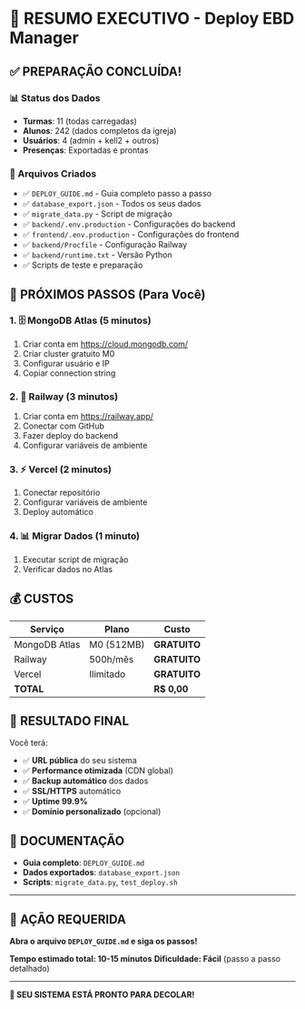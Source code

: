 # 🎯 RESUMO EXECUTIVO - Deploy EBD Manager

## ✅ PREPARAÇÃO CONCLUÍDA!

### 📊 Status dos Dados
- **Turmas**: 11 (todas carregadas)
- **Alunos**: 242 (dados completos da igreja)
- **Usuários**: 4 (admin + kell2 + outros)
- **Presenças**: Exportadas e prontas

### 📁 Arquivos Criados
- ✅ `DEPLOY_GUIDE.md` - Guia completo passo a passo
- ✅ `database_export.json` - Todos os seus dados
- ✅ `migrate_data.py` - Script de migração
- ✅ `backend/.env.production` - Configurações do backend
- ✅ `frontend/.env.production` - Configurações do frontend
- ✅ `backend/Procfile` - Configuração Railway
- ✅ `backend/runtime.txt` - Versão Python
- ✅ Scripts de teste e preparação

## 🚀 PRÓXIMOS PASSOS (Para Você)

### 1. 🗄️ MongoDB Atlas (5 minutos)
1. Criar conta em https://cloud.mongodb.com/
2. Criar cluster gratuito M0
3. Configurar usuário e IP
4. Copiar connection string

### 2. 🚂 Railway (3 minutos)
1. Criar conta em https://railway.app/
2. Conectar com GitHub
3. Fazer deploy do backend
4. Configurar variáveis de ambiente

### 3. ⚡ Vercel (2 minutos)
1. Conectar repositório
2. Configurar variáveis de ambiente
3. Deploy automático

### 4. 📊 Migrar Dados (1 minuto)
1. Executar script de migração
2. Verificar dados no Atlas

## 💰 CUSTOS

| Serviço | Plano | Custo |
|---------|-------|-------|
| MongoDB Atlas | M0 (512MB) | **GRATUITO** |
| Railway | 500h/mês | **GRATUITO** |
| Vercel | Ilimitado | **GRATUITO** |
| **TOTAL** | | **R$ 0,00** |

## 🎉 RESULTADO FINAL

Você terá:
- ✅ **URL pública** do seu sistema
- ✅ **Performance otimizada** (CDN global)
- ✅ **Backup automático** dos dados
- ✅ **SSL/HTTPS** automático
- ✅ **Uptime 99.9%**
- ✅ **Domínio personalizado** (opcional)

## 📖 DOCUMENTAÇÃO

- **Guia completo**: `DEPLOY_GUIDE.md`
- **Dados exportados**: `database_export.json`
- **Scripts**: `migrate_data.py`, `test_deploy.sh`

---

## 🎯 AÇÃO REQUERIDA

**Abra o arquivo `DEPLOY_GUIDE.md` e siga os passos!**

**Tempo estimado total: 10-15 minutos**
**Dificuldade: Fácil** (passo a passo detalhado)

---

**🚀 SEU SISTEMA ESTÁ PRONTO PARA DECOLAR!**